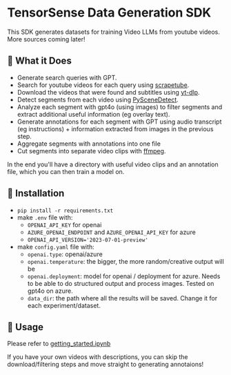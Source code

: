 # TensorSense Data Generation SDK

This SDK generates datasets for training Video LLMs from youtube videos. More sources coming later!

## 🐠 What it Does
- Generate search queries with GPT.
- Search for youtube videos for each query using [scrapetube](https://github.com/dermasmid/scrapetube).
- Download the videos that were found and subtitles using [yt-dlp](https://github.com/yt-dlp/yt-dlp).
- Detect segments from each video using [PySceneDetect](https://github.com/Breakthrough/PySceneDetect).
- Analyze each segment with gpt4o (using images) to filter segments and extract additional useful information (eg overlay text).
- Generate annotations for each segment with GPT using audio transcript (eg instructions) + information extracted from images in the previous step.
- Aggregate segments with annotations into one file
- Cut segments into separate video clips with [ffmpeg](https://ffmpeg.org/).

In the end you'll have a directory with useful video clips and an annotation file, which you can then train a model on.

## 🐬 Installation
- `pip install -r requirements.txt`
- make `.env` file with:
    - `OPENAI_API_KEY` for openai
    - `AZURE_OPENAI_ENDPOINT` and `AZURE_OPENAI_API_KEY` for azure
    - `OPENAI_API_VERSION='2023-07-01-preview'`
- make `config.yaml` file with:
    - `openai.type`: openai/azure
    - `openai.temperature`: the bigger, the more random/creative output will be
    - `openai.deployment`: model for openai / deployment for azure. Needs to be able to do structured output and process images. Tested on gpt4o on azure.
    - `data_dir`: the path where all the results will be saved. Change it for each experiment/dataset.

## 🐙 Usage

Please refer to [getting_started.ipynb](./getting_started.ipynb)

If you have your own videos with descriptions, you can skip the download/filtering steps and move straight to generating annotaions!